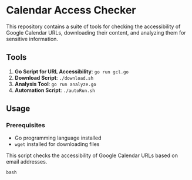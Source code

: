 # Calendar Access Checker

This repository contains a suite of tools for checking the accessibility of Google Calendar URLs, downloading their content, and analyzing them for sensitive information.

## Tools

1. **Go Script for URL Accessibility**: `go run gcl.go`
2. **Download Script**: `./download.sh`
3. **Analysis Tool**: `go run analyze.go`
4. **Automation Script**: `./autoRun.sh`

## Usage

### Prerequisites

- Go programming language installed
- `wget` installed for downloading files

This script checks the accessibility of Google Calendar URLs based on email addresses.

```bash```

